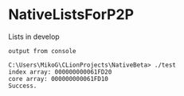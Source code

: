 # NativeListsForP2P
Lists in develop

`output from console`

```
C:\Users\MikoG\CLionProjects\NativeBeta> ./test 
index array: 000000000061FD20
core array: 000000000061FD10
Success.

```
